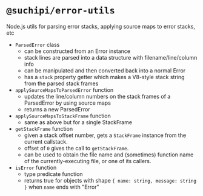 # `@suchipi/error-utils`

Node.js utils for parsing error stacks, applying source maps to error stacks, etc

- `ParsedError` class
  - can be constructed from an Error instance
  - stack lines are parsed into a data structure with filename/line/column info
  - can be manipulated and then converted back into a normal Error
  - has a `stack` property getter which makes a V8-style stack string from the parsed stack frames
- `applySourceMapsToParsedError` function
  - updates the line/column numbers on the stack frames of a ParsedError by using source maps
  - returns a new ParsedError
- `applySourceMapsToStackFrame` function
  - same as above but for a single StackFrame
- `getStackFrame` function
  - given a stack offset number, gets a `StackFrame` instance from the current callstack.
  - offset of `0` gives the call to `getStackFrame`.
  - can be used to obtain the file name and (sometimes) function name of the currently-executing file, or one of its callers.
- `isError` function
  - type predicate function
  - returns true for objects with shape `{ name: string, message: string }` when `name` ends with "Error"
